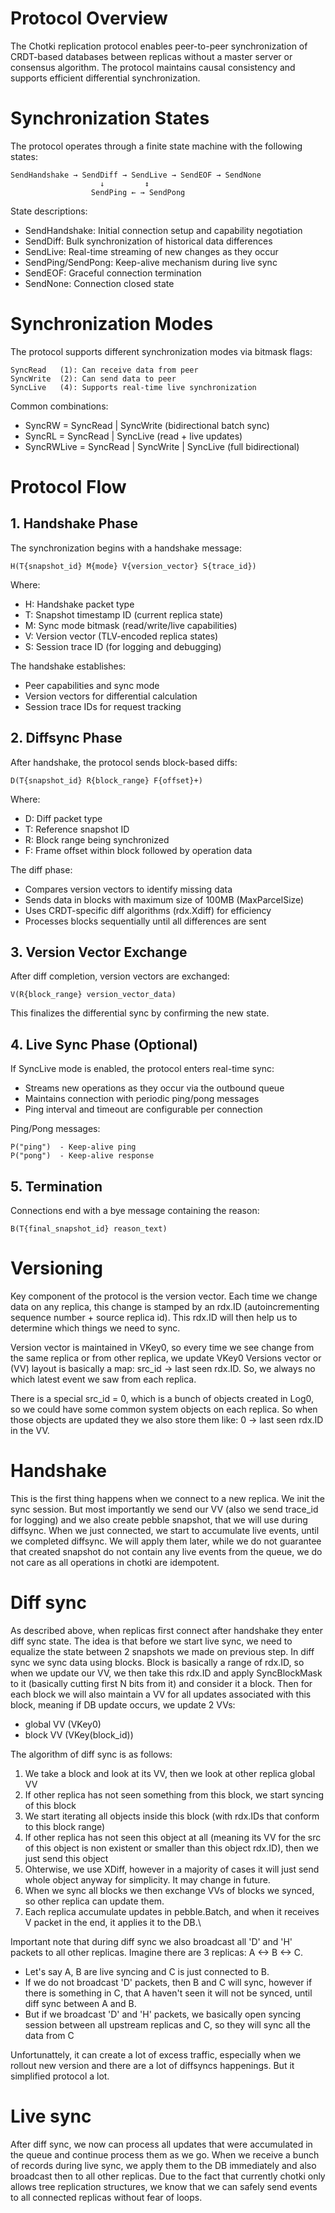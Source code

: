 # Protocol Overview

The Chotki replication protocol enables peer-to-peer synchronization of CRDT-based
databases between replicas without a master server or consensus algorithm. The protocol
maintains causal consistency and supports efficient differential synchronization.

# Synchronization States

The protocol operates through a finite state machine with the following states:

    SendHandshake → SendDiff → SendLive → SendEOF → SendNone
                        ↓         ↕
                      SendPing ← → SendPong

State descriptions:

- SendHandshake: Initial connection setup and capability negotiation
- SendDiff: Bulk synchronization of historical data differences
- SendLive: Real-time streaming of new changes as they occur
- SendPing/SendPong: Keep-alive mechanism during live sync
- SendEOF: Graceful connection termination
- SendNone: Connection closed state

# Synchronization Modes

The protocol supports different synchronization modes via bitmask flags:

    SyncRead   (1): Can receive data from peer
    SyncWrite  (2): Can send data to peer
    SyncLive   (4): Supports real-time live synchronization

Common combinations:

- SyncRW = SyncRead | SyncWrite (bidirectional batch sync)
- SyncRL = SyncRead | SyncLive (read + live updates)
- SyncRWLive = SyncRead | SyncWrite | SyncLive (full bidirectional)

# Protocol Flow

## 1. Handshake Phase

The synchronization begins with a handshake message:

    H(T{snapshot_id} M{mode} V{version_vector} S{trace_id})

Where:

- H: Handshake packet type
- T: Snapshot timestamp ID (current replica state)
- M: Sync mode bitmask (read/write/live capabilities)
- V: Version vector (TLV-encoded replica states)
- S: Session trace ID (for logging and debugging)

The handshake establishes:

- Peer capabilities and sync mode
- Version vectors for differential calculation
- Session trace IDs for request tracking

## 2. Diffsync Phase

After handshake, the protocol sends block-based diffs:

    D(T{snapshot_id} R{block_range} F{offset}+)

Where:

- D: Diff packet type
- T: Reference snapshot ID
- R: Block range being synchronized
- F: Frame offset within block followed by operation data

The diff phase:

- Compares version vectors to identify missing data
- Sends data in blocks with maximum size of 100MB (MaxParcelSize)
- Uses CRDT-specific diff algorithms (rdx.Xdiff) for efficiency
- Processes blocks sequentially until all differences are sent

## 3. Version Vector Exchange

After diff completion, version vectors are exchanged:

    V(R{block_range} version_vector_data)

This finalizes the differential sync by confirming the new state.

## 4. Live Sync Phase (Optional)

If SyncLive mode is enabled, the protocol enters real-time sync:

- Streams new operations as they occur via the outbound queue
- Maintains connection with periodic ping/pong messages
- Ping interval and timeout are configurable per connection

Ping/Pong messages:

    P("ping")  - Keep-alive ping
    P("pong")  - Keep-alive response

## 5. Termination

Connections end with a bye message containing the reason:

    B(T{final_snapshot_id} reason_text)

# Versioning

Key component of the protocol is the version vector. Each time we change data on any replica, this change
is stamped by an rdx.ID (autoincrementing sequence number + source replica id). This rdx.ID will then help us to
determine which things we need to sync.

Version vector is maintained in VKey0, so every time we see change from the same replica or from other replica,
we update VKey0
Versions vector or (VV) layout is basically a map: src_id -> last seen rdx.ID. So, we always no which latest event we saw from each replica.

There is a special src_id = 0, which is a bunch of objects created in Log0, so we could have some common system objects
on each replica. So when those objects are updated they we also store them like: 0 -> last seen rdx.ID in the VV.

# Handshake

This is the first thing happens when we connect to a new replica. We init the sync session.
But most importantly we send our VV (also we send trace_id for logging) and we also create pebble snapshot, that
we will use during diffsync. When we just connected, we start to accumulate live events, until we completed diffsync.
We will apply them later, while we do not guarantee that created snapshot do not contain any live events from the queue,
we do not care as all operations in chotki are idempotent.

# Diff sync

As described above, when replicas first connect after handshake they enter diff sync state. The idea is that
before we start live sync, we need to equalize the state between 2 snapshots we made on previous step.
In diff sync we sync data using blocks. Block is basically a range of rdx.ID, so when we update our VV,
we then take this rdx.ID and apply SyncBlockMask to it (basically cutting first N bits from it) and consider it a block.
Then for each block we will also maintain a VV for all updates associated with this block, meaning if DB update occurs,
we update 2 VVs:

- global VV (VKey0)
- block VV (VKey(block_id))

The algorithm of diff sync is as follows:

1. We take a block and look at its VV, then we look at other replica global VV
2. If other replica has not seen something from this block, we start syncing of this block
3. We start iterating all objects inside this block (with rdx.IDs that conform to this block range)
4. If other replica has not seen this object at all (meaning its VV for the src of this object is non existent or smaller than this object rdx.ID), then we just send this object
5. Ohterwise, we use XDiff, however in a majority of cases it will just send whole object anyway for simplicity. It may change in future.
6. When we sync all blocks we then exchange VVs of blocks we synced, so other replica can update them.
7. Each replica accumulate updates in pebble.Batch, and when it receives V packet in the end, it applies it to the DB.\

Important note that during diff sync we also broadcast all 'D' and 'H' packets to all other replicas.
Imagine there are 3 replicas: A <-> B <-> C.

- Let's say A, B are live syncing and C is just connected to B.
- If we do not broadcast 'D' packets, then B and C will sync, however if there is something in C, that A haven't seen it will not be synced, until diff sync between A and B.
- But if we broadcast 'D' and 'H' packets, we basically open syncing session between all upstream replicas and C, so
  they will sync all the data from C

Unfortunattely, it can create a lot of excess traffic, especially when we rollout new version and there are a lot of diffsyncs happenings.
But it simplified protocol a lot.

# Live sync

After diff sync, we now can process all updates that were accumulated in the queue and continue process them as we go.
When we receive a bunch of records during live sync, we apply them to the DB immediately and also broadcast then to all other replicas.
Due to the fact that currently chotki only allows tree replication structures, we know that we can safely send events to all connected replicas without fear of loops.

